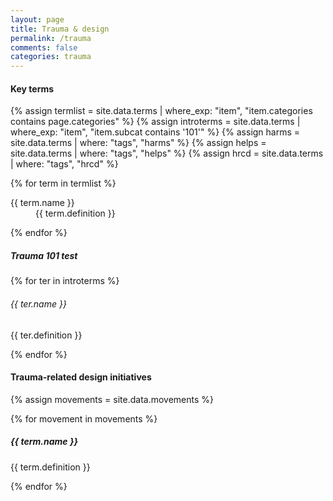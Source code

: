 ```yaml
---
layout: page
title: Trauma & design
permalink: /trauma
comments: false
categories: trauma
---
```


<div class="row justify-content-between">
<div class="col-md-8 pr-5">

<h4 id="terms">Key terms</h4>

{% assign termlist = site.data.terms | where_exp: "item", "item.categories contains page.categories" %}
{% assign introterms = site.data.terms | where_exp: "item", "item.subcat contains '101'" %}
{% assign harms = site.data.terms | where: "tags", "harms" %}
{% assign helps = site.data.terms | where: "tags", "helps" %}
{% assign hrcd = site.data.terms | where: "tags", "hrcd" %}

{% for term in termlist %}
<dl>
  <dt>{{ term.name }}</dt>
  <dd>{{ term.definition }}</dd>
</dl>
{% endfor %}


<h5 id="101">Trauma 101 test</h5>

{% for ter in introterms %}

  <h6>{{ ter.name }}</h6>
  <p >{{ ter.definition }}</p>

{% endfor %}


<h4 id="init">Trauma-related design initiatives</h4>

{% assign movements = site.data.movements %}

{% for movement in movements %}

  <h5 >{{ term.name }}</h5>
  <p >{{ term.definition }}</p>

{% endfor %}

</div>

</div>
